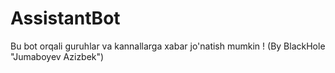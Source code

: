 # AssistantBot
Bu bot orqali guruhlar va kannallarga xabar jo'natish mumkin ! (By BlackHole "Jumaboyev Azizbek")
